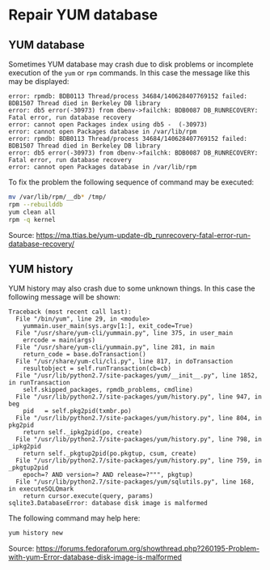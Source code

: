 # Repair YUM database

## YUM database

Sometimes YUM database may crash due to disk problems or incomplete execution
of the `yum` or `rpm` commands. In this case the message like this may be displayed:
```
error: rpmdb: BDB0113 Thread/process 34684/140628407769152 failed: BDB1507 Thread died in Berkeley DB library
error: db5 error(-30973) from dbenv->failchk: BDB0087 DB_RUNRECOVERY: Fatal error, run database recovery
error: cannot open Packages index using db5 -  (-30973)
error: cannot open Packages database in /var/lib/rpm
error: rpmdb: BDB0113 Thread/process 34684/140628407769152 failed: BDB1507 Thread died in Berkeley DB library
error: db5 error(-30973) from dbenv->failchk: BDB0087 DB_RUNRECOVERY: Fatal error, run database recovery
error: cannot open Packages database in /var/lib/rpm
```
To fix the problem the following sequence of command may be executed:
```bash
mv /var/lib/rpm/__db* /tmp/
rpm --rebuilddb
yum clean all
rpm -q kernel
```
Source: https://ma.ttias.be/yum-update-db_runrecovery-fatal-error-run-database-recovery/

## YUM history

YUM history may also crash due to some unknown things. In this case the
following message will be shown:
```
Traceback (most recent call last):
  File "/bin/yum", line 29, in <module>
    yummain.user_main(sys.argv[1:], exit_code=True)
  File "/usr/share/yum-cli/yummain.py", line 375, in user_main
    errcode = main(args)
  File "/usr/share/yum-cli/yummain.py", line 281, in main
    return_code = base.doTransaction()
  File "/usr/share/yum-cli/cli.py", line 817, in doTransaction
    resultobject = self.runTransaction(cb=cb)
  File "/usr/lib/python2.7/site-packages/yum/__init__.py", line 1852, in runTransaction
    self.skipped_packages, rpmdb_problems, cmdline)
  File "/usr/lib/python2.7/site-packages/yum/history.py", line 947, in beg
    pid   = self.pkg2pid(txmbr.po)
  File "/usr/lib/python2.7/site-packages/yum/history.py", line 804, in pkg2pid
    return self._ipkg2pid(po, create)
  File "/usr/lib/python2.7/site-packages/yum/history.py", line 798, in _ipkg2pid
    return self._pkgtup2pid(po.pkgtup, csum, create)
  File "/usr/lib/python2.7/site-packages/yum/history.py", line 759, in _pkgtup2pid
    epoch=? AND version=? AND release=?""", pkgtup)
  File "/usr/lib/python2.7/site-packages/yum/sqlutils.py", line 168, in executeSQLQmark
    return cursor.execute(query, params)
sqlite3.DatabaseError: database disk image is malformed
```
The following command may help here:
```bash
yum history new
```
Source: https://forums.fedoraforum.org/showthread.php?260195-Problem-with-yum-Error-database-disk-image-is-malformed